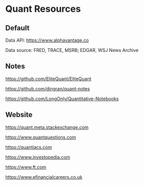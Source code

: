 # Quant Resources

## Default

Data API: https://www.alphavantage.co

Data source: FRED, TRACE, MSRB; EDGAR, WSJ News Archive

## Notes

https://github.com/EliteQuant/EliteQuant

https://github.com/dingran/quant-notes

https://github.com/LongOnly/Quantitative-Notebooks

## Website

https://quant.meta.stackexchange.com

https://www.quantquestions.com

https://quantiacs.com

https://www.investopedia.com

https://www.ft.com

https://www.efinancialcareers.co.uk

<!-- https://www.tradingacademy.com -->
